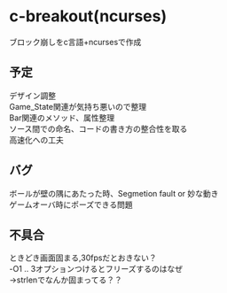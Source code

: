 # c-breakout(ncurses)
ブロック崩しをc言語+ncursesで作成

## 予定
デザイン調整  
Game_State関連が気持ち悪いので整理  
Bar関連のメソッド、属性整理  
ソース間での命名、コードの書き方の整合性を取る  
高速化への工夫  

## バグ
ボールが壁の隅にあたった時、Segmetion fault or 妙な動き  
ゲームオーバ時にポーズできる問題  

## 不具合
ときどき画面固まる,30fpsだとおきない？  
-O1 .. 3オプションつけるとフリーズするのはなぜ  
->strlenでなんか固まってる？？  

